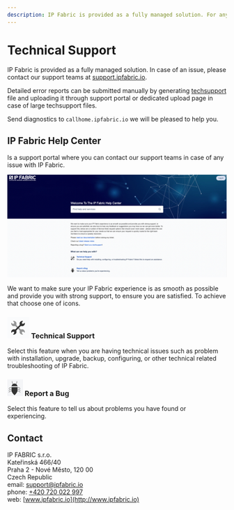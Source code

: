 ```yaml
---
description: IP Fabric is provided as a fully managed solution. For any technical support needed you can contact us on support@ipfabric.io.
---
```


# Technical Support

IP Fabric is provided as a fully managed solution. In case of an issue,
please contact our support teams at
[support.ipfabric.io](https://support.ipfabric.io).

Detailed error reports can be submitted manually by generating
[techsupport](techsupport.md) file and uploading it through support portal
or dedicated upload page in case of large techsupport files.

Send diagnostics
to `callhome.ipfabric.io` we will be
pleased to help you.

## IP Fabric Help Center

Is a support portal where you can contact our support teams in case of
any issue with IP Fabric.

![IP Fabric Help Center](help_center.png)

We want to make sure your IP Fabric experience is as smooth as possible
and provide you with strong support, to ensure you are satisfied. To
achieve that choose one of icons.

### ![Technical Support](ico_tech.png) Technical Support

Select this feature when you are having technical issues such as problem with
installation, upgrade, backup, configuring, or other technical related
troubleshooting of IP Fabric.

### ![Bug](ico_bug.png) Report a Bug

Select this feature to tell us about problems you have found or experiencing.

## Contact

IP FABRIC s.r.o.  
Kateřinská 466/40  
Praha 2 - Nové Město, 120 00  
Czech Republic  
email: <support@ipfabric.io>  
phone: [+420 720 022 997](tel:00420720022997)  
web: [www.ipfabric.io](http://www.ipfabric.io)
